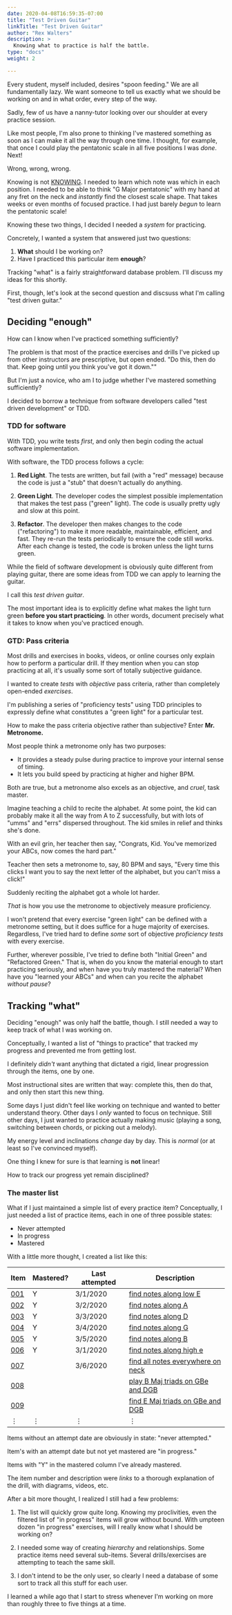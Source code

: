 ```yaml
---
date: 2020-04-08T16:59:35-07:00
title: "Test Driven Guitar"
linkTitle: "Test Driven Guitar"
author: "Rex Walters"
description: >
  Knowing what to practice is half the battle.
type: "docs"
weight: 2

---
```


Every student, myself included, desires "spoon feeding." We are all fundamentally lazy. We want someone to tell us exactly what we should be working on and in what order, every step of the way.

Sadly, few of us have a nanny-tutor looking over our shoulder at every practice session.

Like most people, I'm also prone to thinking I've mastered something as soon as I can make it all the way through one time. I thought, for example, that once I could play the pentatonic scale in all five positions I was *done*. Next!

Wrong, wrong, wrong.

Knowing is not [KNOWING](#). I needed to learn which note was which in each position. I needed to be able to think "G Major pentatonic" with my hand at any fret on the neck and *instantly* find the closest scale shape. That takes weeks or even months of focused practice. I had just barely *begun* to learn the pentatonic scale!

Knowing these two things, I decided I needed a *system* for practicing.

Concretely, I wanted a system that answered just two questions:

1. **What** should I be working on?
2. Have I practiced this particular item **enough**?

Tracking "what" is a fairly straightforward database problem. I'll discuss my ideas for this shortly.

First, though, let's look at the second question and discsuss what I'm calling "test driven guitar."

## Deciding "enough"

How can I know when I've practiced something sufficiently?

The problem is that most of the practice exercises and drills I've picked up from other instructors are prescriptive, but open ended. "Do this, then do that. Keep going until you think you've got it down.""

But I'm just a novice, who am I to judge whether I've mastered something sufficiently?

I decided to borrow a technique from software developers called "test driven development" or TDD.

### TDD for software

With TDD, you write tests *first*, and only then begin coding the actual software implementation.

With software, the TDD process follows a cycle:

1. **Red Light**. The tests are written, but fail (with a "red" message) because the code is just a "stub" that doesn't actually do anything.

2. **Green Light**. The developer codes the simplest possible implementation that makes the test pass ("green" light). The code is usually pretty ugly and slow at this point.

3. **Refactor**. The developer then makes changes to the code ("refactoring") to make it more readable, maintainable, efficient, and fast. They re-run the tests periodically to ensure the code still works. After each change is tested, the code is broken unless the light turns green.

While the field of software development is obviously quite different from playing guitar, there are some ideas from TDD we can apply to learning the guitar.

I call this *test driven guitar*.

The most important idea is to explicitly define what makes the light turn green **before you start practicing**. In other words, document precisely what it takes to know when you've practiced enough.

### GTD: Pass criteria

Most drills and exercises in books, videos, or online courses only explain how to perform a particular drill. If they mention when you can stop practicing at all, it's usually some sort of totally subjective guidance.

I wanted to create *tests* with *objective* pass criteria, rather than completely open-ended *exercises*.

I'm publishing a series of "proficiency tests" using TDD principles to expressly define what constitutes a "green light" for a particular test.

How to make the pass criteria objective rather than subjective? Enter **Mr. Metronome.**

Most people think a metronome only has two purposes:

* It provides a steady pulse during practice to improve your internal sense of timing.
* It lets you build speed by practicing at higher and higher BPM.

Both are true, but a metronome also excels as an objective, and *cruel*, task master.

Imagine teaching a child to recite the alphabet. At some point, the kid can probably make it all the way from A to Z successfully, but with lots of "umms" and "errs" dispersed throughout. The kid smiles in relief and thinks she's done.

With an evil grin, her teacher then say, "Congrats, Kid. You've memorized your ABCs, now comes the hard part."

Teacher then sets a metronome to, say, 80 BPM and says, "Every time this clicks I want you to say the next letter of the alphabet, but you can't miss a click!"

Suddenly reciting the alphabet got a whole lot harder.

*That* is how you use the metronome to objectively measure proficiency.

I won't pretend that every exercise "green light" can be defined with a metronome setting, but it does suffice for a huge majority of exercises. Regardless, I've tried hard to define *some* sort of objective *proficiency tests* with every exercise.

Further, wherever possible, I've tried to define both "Initial Green" and "Refactored Green." That is, when do you know the material enough to start practicing seriously, and when have you truly mastered the material? When have you "learned your ABCs" and when can you recite the alphabet *without pause*?

## Tracking "what"

Deciding "enough" was only half the battle, though. I still needed a way to keep track of what I was working on.

Conceptually, I wanted a list of "things to practice" that tracked my progress and prevented me from getting lost.

I definitely *didn't* want anything that dictated a rigid, linear progression through the items, one by one.

Most instructional sites are written that way: complete this, then do that, and only then start this new thing.

Some days I just didn't feel like working on technique and wanted to better understand theory. Other days I *only* wanted to focus on technique. Still other days, I just wanted to practice actually making music (playing a song, switching between chords, or picking out a melody).

My energy level and inclinations *change* day by day. This is *normal* (or at least so I've convinced myself).

One thing I knew for sure is that learning is **not** linear!

How to track our progress yet remain disciplined?

### The master list

What if I just maintained a simple list of every practice item? Conceptually, I just needed a list of practice items, each in one of three possible states:

* Never attempted
* In progress
* Mastered

With a little more thought, I created a list like this:

| Item     | Mastered? | Last attempted | Description
| ---      | ---       | ---            | ---
| [001](#) | Y         | 3/1/2020       | [find notes along low E](#)
| [002](#) | Y         | 3/2/2020       | [find notes along A](#)
| [003](#) | Y         | 3/3/2020       | [find notes along D](#)
| [004](#) | Y         | 3/4/2020       | [find notes along G](#)
| [005](#) | Y         | 3/5/2020       | [find notes along B](#)
| [006](#) | Y         | 3/1/2020       | [find notes along high e](#)
| [007](#) |           | 3/6/2020       | [find all notes everywhere on neck](#)
| [008](#) |           |                | [play B Maj triads on GBe and DGB](#)
| [009](#) |           |                | [find E Maj triads on GBe and DGB](#)
| &vellip; | &vellip;  | &vellip;       | &vellip;

Items without an attempt date are obviously in state: "never attempted."

Item's with an attempt date but not yet mastered are "in progress."

Items with "Y" in the mastered column I've already mastered.

The item number and description were *links* to a thorough explanation of the drill, with diagrams, videos, etc.

After a bit more thought, I realized I still had a few problems:

1. The list will quickly grow quite long. Knowing my proclivities, even the filtered list of "in progress" items will grow without bound. With umpteen dozen "in progress" exercises, will I really know what I should be working on?

2. I needed some way of creating *hierarchy* and relationships. Some practice items need several sub-items. Several drills/exercises are attempting to teach the same skill.

3. I don't intend to be the only user, so clearly I need a database of some sort to track all this stuff for each user.

I learned a while ago that I start to stress whenever I'm working on more than roughly three to five things at a time.
